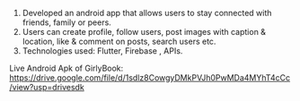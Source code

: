 1. Developed an android app that allows users to stay
connected with friends, family or peers.
2. Users can create profile, follow users, post images with
caption & location, like & comment on posts, search users etc.
3. Technologies used: Flutter, Firebase , APIs.

Live Android Apk of GirlyBook: https://drive.google.com/file/d/1sdlz8CowgyDMkPVJh0PwMDa4MYhT4cCc/view?usp=drivesdk

